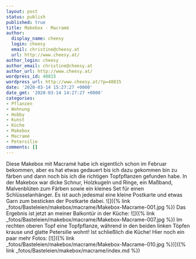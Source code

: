 ```yaml
---
layout: post
status: publish
published: true
title: Makebox - Macramé
author:
  display_name: cheesy
  login: cheesy
  email: christine@cheesy.at
  url: http://www.cheesy.at/
author_login: cheesy
author_email: christine@cheesy.at
author_url: http://www.cheesy.at/
wordpress_id: 40815
wordpress_url: http://www.cheesy.at/?p=40815
date: '2020-03-14 15:27:27 +0000'
date_gmt: '2020-03-14 14:27:27 +0000'
categories:
- Pflanzen
- Wohnung
- Hobby
- Kunst
- Küche
- Makebox
- Macramé
- Petersilie
comments: []
---
```

Diese Makebox mit Macramé habe ich eigentlich schon im Februar bekommen, aber es hat etwas gedauert bis ich dazu gekommen bin zu färben und dann noch bis ich die richtigen Topfpflanzen gefunden habe.
In der Makebox war dicke Schnur, Holzkugeln und Ringe, ein Maßband, Malvenblüten zum Färben sowie ein kleines Set für einen Schlüsselanhänger. Es ist auch jedesmal eine kleine Postkarte und etwas Garn zum besticken der Postkarte dabei.
![]({% link _fotos/Basteleien/makebox/macrame/Makebox-Macrame-001.jpg %})
Das Ergebnis ist jetzt an meiner Balkontür in der Küche:
![]({% link _fotos/Basteleien/makebox/macrame/Makebox-Macrame-007.jpg %})
Im rechten oberen Topf eine Topfpflanze, während in den beiden linken Töpfen krause und glatte Petersilie wohnt! Ist schließlich die Küche!
Hier noch ein paar mehr Fotos:
[![]({% link _fotos/Basteleien/makebox/macrame/Makebox-Macrame-010.jpg %})]({% link _fotos/Basteleien/makebox/macrame/index.md %})
